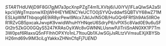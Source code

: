$START$HdUWjD9F8Gl7gjM7a3pcXnpPZgT4m1LXVbj6/iJ0iYVj1FLaQIwSA2a5lkpcVjWgTmzonwXEtjWHHEYMENCYeUCTO0jSYVQvddwfSQBTVY68wZ71MESLkpWMThbqog6E9iR8yrPewI9Ncx7JklJvIN5OB/HuGQr6FRfSh9Ak5IlROeR1RZvGB5pxcakJwvpK9vwidWhuHYHNqeU6SdryP6/vPlX5c8Vad0E9u6uSFGt2tr5ZkGO0GQyS5247KRAsOyXWc8vGWNNLUsnwPJlTriiSnAN0XK1P7Tm3W0psf6RlaxsQ5nFFIhhOPXYo1nL71touQb1XJwSGjJsRLtzVVmsuEXjXBYSbH26md69v9lM3ciLgYakkxZHNnCfqFj7U$END$